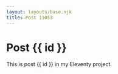 ```yaml
---
layout: layouts/base.njk
title: Post 11053
---
```


# Post {{ id }}

This is post {{ id }} in my Eleventy project.
